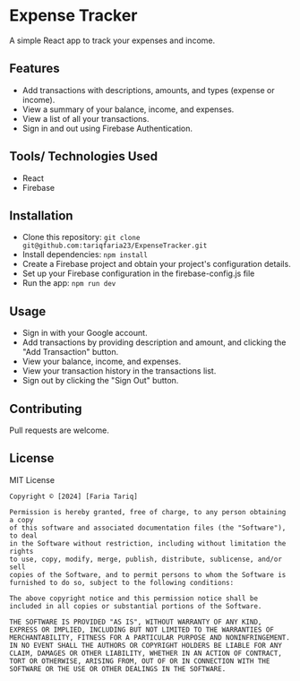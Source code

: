 # Expense Tracker

A simple React app to track your expenses and income.

## Features
 - Add transactions with descriptions, amounts, and types (expense or income).
 - View a summary of your balance, income, and expenses.
 - View a list of all your transactions.
 - Sign in and out using Firebase Authentication.

## Tools/ Technologies Used
 - React
 - Firebase

## Installation
 - Clone this repository: ```git clone git@github.com:tariqfaria23/ExpenseTracker.git```
 - Install dependencies: ```npm install```
 - Create a Firebase project and obtain your project's configuration details.
 - Set up your Firebase configuration in the firebase-config.js file
 - Run the app: 
 ```npm run dev```

## Usage
  - Sign in with your Google account.
  - Add transactions by providing description and amount, and clicking the "Add Transaction" button.
  - View your balance, income, and expenses.
  - View your transaction history in the transactions list.
  - Sign out by clicking the "Sign Out" button.

## Contributing
Pull requests are welcome.

## License

MIT License

```
Copyright © [2024] [Faria Tariq]

Permission is hereby granted, free of charge, to any person obtaining a copy
of this software and associated documentation files (the "Software"), to deal
in the Software without restriction, including without limitation the rights
to use, copy, modify, merge, publish, distribute, sublicense, and/or sell
copies of the Software, and to permit persons to whom the Software is
furnished to do so, subject to the following conditions:

The above copyright notice and this permission notice shall be included in all copies or substantial portions of the Software.

THE SOFTWARE IS PROVIDED "AS IS", WITHOUT WARRANTY OF ANY KIND, EXPRESS OR IMPLIED, INCLUDING BUT NOT LIMITED TO THE WARRANTIES OF MERCHANTABILITY, FITNESS FOR A PARTICULAR PURPOSE AND NONINFRINGEMENT. IN NO EVENT SHALL THE AUTHORS OR COPYRIGHT HOLDERS BE LIABLE FOR ANY CLAIM, DAMAGES OR OTHER LIABILITY, WHETHER IN AN ACTION OF CONTRACT, TORT OR OTHERWISE, ARISING FROM, OUT OF OR IN CONNECTION WITH THE SOFTWARE OR THE USE OR OTHER DEALINGS IN THE SOFTWARE.
```